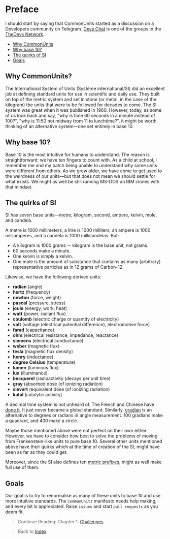 # Preface

I should start by saying that CommonUnits started as a discussion on a Developers community on Telegram. [Devs Chat](https://t.me/joinchat/A0c--EQUj4XonF3Zw64TWw) is one of the groups in the [TheDevs Network](https://thedevs.network).

- [Why CommonUnits](#why-commonunits)
- [Why base 10?](#why-base-10)
- [The quirks of SI](#the-quirks-of-si)
- [Goals](#goals)

## Why CommonUnits?
The International System of Units (Système international/SI) did an excellent job at defining standard units for use in scientific and daily use. They built on top of the metric system and set in stone (or metal, in the case of the kilogram) the units that were to be followed for decades to come. The SI system was great when it was published in 1960. However, today, as some of us look back and say, "why is time 60 seconds in a minute instead of 100?", "why is 11:50 not midway from 11 to lunchtime?", it might be worth thinking of an alternative system—one set entirely in base 10.

## Why base 10?
Base 10 is the most intuitive for humans to understand. The reason is straightforward: we have ten fingers to count with. As a child at school, I remember me and my batch being unable to understand why some units were different from others. As we grew older, we have come to get used to the weirdness of our units—but that does not mean we should settle for what exists. We might as well be still running MS-DOS on IBM clones with that mindset.

## The quirks of SI
SI has seven base units—metre, kilogram, second, ampere, kelvin, mole, and candela.

A metre is 1000 millimeters, a litre is 1000 milliters, an ampere is 1000 milliamperes, and a candela is 1000 millicandelas. But:

- A kilogram is 1000 grams -- kilogram is the base unit, not grams.
- 60 seconds make a minute.
- One kelvin is simply a kelvin.
- One mole is the amount of substance that contains as many (arbitrary) representative particles as in 12 grams of Carbon-12.

Likewise, we have the following derived units:
- **radian** (angle)
- **hertz** (frequency)
- **newton** (force, weight)
- **pascal** (pressure, stress)
- **joule** (energy, work, heat)
- **watt** (power, radiant flux)
- **coulomb** (electric charge or quantity of electricity)
- **volt** (voltage  (electrical potential difference), electromotive force)
- **farad** (capacitance)
- **ohm** (electrical resistance, impedance, reactance)
- **siemens** (electrical conductance)
- **weber** (magnetic flux)
- **tesla** (magnetic flux density)
- **henry** (inductance)
- **degree Celsius** (temperature)
- **lumen** (luminous flux)
- **lux** (illuminance)
- **becquerel** (radioactivity  (decays per unit time)
- **gray** (absorbed dose  (of ionizing radiation)
- **sievert** (equivalent dose  (of ionizing radiation)
- **katal** (catalytic activity).

A decimal time system is not unheard of. The French and Chinese have [done it](https://en.wikipedia.org/wiki/Decimal_time). It just never became a global standard. Similarly, [gradian](https://en.wikipedia.org/wiki/Gradian) is an alternative to degrees or radians in angle measurement. 100 gradians make a quadrant, and 400 make a circle.

Maybe those mentioned above were not perfect on their own either. However, we have to consider how best to solve the problems of moving from Frankenstein-like units to pure base 10. Several other units mentioned above have their quirks which at the time of creation of the SI, might have been as far as they could get.

Moreover, since the SI also defines ten [metric prefixes](https://en.wikipedia.org/wiki/Metric_prefix), might as well make full use of them.

## Goals
Our goal is to try to renormalise as many of these units to base 10 and use more intuitive standards. The `CommonUnits` manifesto needs help making, and every bit is appreciated. Raise `issues` and start `pull requests` as you deem fit.

> Continue Reading: Chapter 1: [Challenges](1.Challenges.md)

> Back to [Index](../README.md#chapters)

